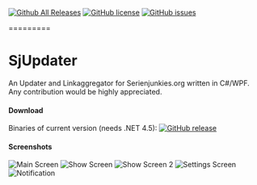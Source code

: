 
[![Github All Releases](https://img.shields.io/github/downloads/dreamcooled/sjupdater/total.svg?style=flat)](https://github.com/Dreamcooled/sjupdater/releases)
[![GitHub license](https://img.shields.io/github/license/dreamcooled/sjupdater.svg?style=flat)](https://github.com/Dreamcooled/sjupdater/blob/master/LICENSE.md)
[![GitHub issues](https://img.shields.io/github/issues/dreamcooled/sjupdater.svg?style=flat)](https://github.com/Dreamcooled/sjupdater/issues)

=========

# SjUpdater

An Updater and Linkaggregator for Serienjunkies.org written in C#/WPF.
Any contribution would be highly appreciated.



#### Download
Binaries of current version (needs .NET 4.5):   [![GitHub release](https://img.shields.io/github/release/dreamcooled/sjupdater.svg?style=flat)](https://github.com/Dreamcooled/sjupdater/releases/latest)



#### Screenshots

![Main Screen](http://fs1.directupload.net/images/150831/xdoo57z4.png)
![Show Screen](http://fs2.directupload.net/images/141222/oq7pq2mv.png)
![Show Screen 2](http://fs2.directupload.net/images/141222/yhzxtrjk.png)
![Settings Screen](http://fs1.directupload.net/images/141222/plp3of5m.png)
![Notification](http://s7.directupload.net/images/140810/wf7jemqk.png)


